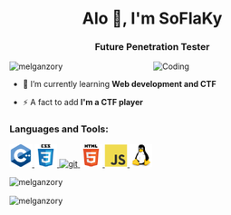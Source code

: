 <h1 align="center">Alo 👋, I'm SoFlaKy</h1>
<h3 align="center">Future Penetration Tester</h3>
<img align="right" alt="Coding" width="250" src="https://cdn.dribbble.com/users/653185/screenshots/3701461/hacker.gif">

<p align="left"> <img src="https://komarev.com/ghpvc/?username=melganzory&label=Profile%20views&color=0e75b6&style=flat" alt="melganzory" /> </p>

- 🌱 I’m currently learning **Web development and CTF**

- ⚡ A fact to add **I'm a CTF player**


<p align="left">
</p>

<h3 align="left">Languages and Tools:</h3>
<p align="left"> <a href="https://www.w3schools.com/cpp/" target="_blank" rel="noreferrer"> <img src="https://raw.githubusercontent.com/devicons/devicon/master/icons/cplusplus/cplusplus-original.svg" alt="cplusplus" width="40" height="40"/> </a> <a href="https://www.w3schools.com/css/" target="_blank" rel="noreferrer"> <img src="https://raw.githubusercontent.com/devicons/devicon/master/icons/css3/css3-original-wordmark.svg" alt="css3" width="40" height="40"/> </a> <a href="https://git-scm.com/" target="_blank" rel="noreferrer"> <img src="https://www.vectorlogo.zone/logos/git-scm/git-scm-icon.svg" alt="git" width="40" height="40"/> </a> <a href="https://www.w3.org/html/" target="_blank" rel="noreferrer"> <img src="https://raw.githubusercontent.com/devicons/devicon/master/icons/html5/html5-original-wordmark.svg" alt="html5" width="40" height="40"/> </a> <a href="https://developer.mozilla.org/en-US/docs/Web/JavaScript" target="_blank" rel="noreferrer"> <img src="https://raw.githubusercontent.com/devicons/devicon/master/icons/javascript/javascript-original.svg" alt="javascript" width="40" height="40"/> </a> <a href="https://www.linux.org/" target="_blank" rel="noreferrer"> <img src="https://raw.githubusercontent.com/devicons/devicon/master/icons/linux/linux-original.svg" alt="linux" width="40" height="40"/> </a> </p>

<p><img align="center" src="https://github-readme-stats.vercel.app/api/top-langs?username=melganzory&show_icons=true&locale=en&layout=compact" alt="melganzory" /></p>

<p><img align="center" src="https://github-readme-streak-stats.herokuapp.com/?user=melganzory&" alt="melganzory" /></p>

